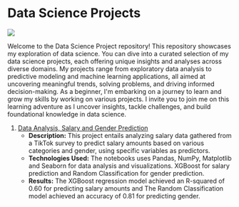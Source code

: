 # Data Science Projects
![](https://cdn.pixabay.com/photo/2024/01/29/22/47/ai-generated-8540922_1280.jpg)

Welcome to the Data Science Project repository! This repository showcases my exploration of data science. You can dive into a curated selection of my data science projects, each offering unique insights and analyses across diverse domains. My projects range from exploratory data analysis to predictive modeling and machine learning applications, all aimed at uncovering meaningful trends, solving problems, and driving informed decision-making. As a beginner, I'm embarking on a journey to learn and grow my skills by working on various projects. I invite you to join me on this learning adventure as I uncover insights, tackle challenges, and build foundational knowledge in data science.

1. [Data Analysis, Salary and Gender Prediction](https://github.com/v-acha/Data_Science_Projects/tree/main/TikTok_Salary_Survey)
   - **Description:** This project entails analyzing salary data gathered from a TikTok survey to predict salary amounts based on various categories and gender, using specific variables as predictors.
   - **Technologies Used:** The notebooks uses Pandas, NumPy, Matplotlib and Seaborn for data analysis and visualizations. XGBoost for salary prediction and Random Classification for gender prediction.
   - **Results:** The XGBoost regression model achieved an R-squared of 0.60 for predicting salary amounts and The Random Classification model achieved an accuracy of 0.81 for predicting gender.
